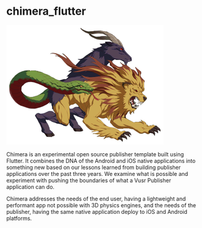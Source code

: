 # chimera_flutter

![Chimera](graphics/chimera.png)

Chimera is an experimental open source publisher template built using Flutter. It combines the DNA of the Android and iOS native applications into something new based on our lessons learned from building publisher applications over the past three years. We examine what is possible and experiment with pushing the boundaries of what a Vusr Publisher application can do.

Chimera addresses the needs of the end user, having a lightweight and performant app not possible with 3D physics engines, and the needs of the publisher, having the same native application deploy to iOS and Android platforms.
